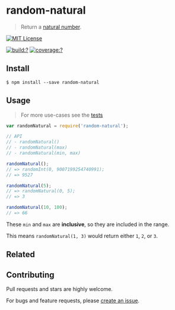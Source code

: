 # random-natural

> Return a [natural number](https://en.wikipedia.org/wiki/Natural_number).


[![MIT License](https://img.shields.io/badge/license-MIT_License-green.svg?style=flat-square)](https://github.com/mock-end/random-natural/blob/master/LICENSE)

[![build:?](https://img.shields.io/travis/mock-end/random-natural/master.svg?style=flat-square)](https://travis-ci.org/mock-end/random-natural)
[![coverage:?](https://img.shields.io/coveralls/mock-end/random-natural/master.svg?style=flat-square)](https://coveralls.io/github/mock-end/random-natural)


## Install

```
$ npm install --save random-natural
```

## Usage

> For more use-cases see the [tests](https://github.com/mock-end/random-natural/blob/master/test/spec/index.js)


```js
var randomNatural = require('random-natural');

// API
// - randomNatural()
// - randomNatural(max)
// - randomNatural(min, max)

randomNatural();
// => randomInt(0, 9007199254740991);
// => 9527

randomNatural(5);
// => randomNatural(0, 5);
// => 3

randomNatural(10, 100);
// => 66
```

These `min` and `max` are **inclusive**, so they are included in the range.

This means `randomNatural(1, 3)` would return either `1`, `2`, or `3`.


## Related

## Contributing

Pull requests and stars are highly welcome.

For bugs and feature requests, please [create an issue](https://github.com/mock-end/random-natural/issues/new).
